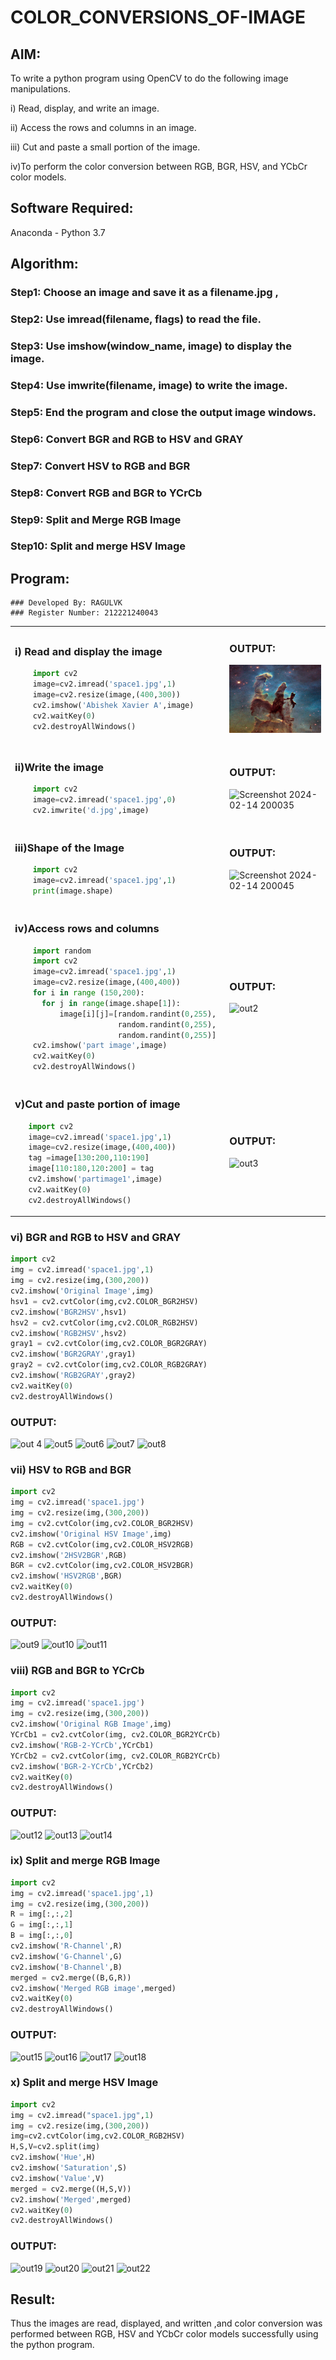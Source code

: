 # COLOR_CONVERSIONS_OF-IMAGE
## AIM:
To write a python program using OpenCV to do the following image manipulations.

i) Read, display, and write an image.

ii) Access the rows and columns in an image.

iii) Cut and paste a small portion of the image.

iv)To perform the color conversion between RGB, BGR, HSV, and YCbCr color models.


## Software Required:
Anaconda - Python 3.7
## Algorithm:
### Step1: Choose an image and save it as a filename.jpg ,
### Step2: Use imread(filename, flags) to read the file.
### Step3: Use imshow(window_name, image) to display the image.
### Step4: Use imwrite(filename, image) to write the image.
### Step5: End the program and close the output image windows.
### Step6: Convert BGR and RGB to HSV and GRAY
### Step7: Convert HSV to RGB and BGR
### Step8: Convert RGB and BGR to YCrCb
### Step9: Split and Merge RGB Image
### Step10: Split and merge HSV Image

## Program:
```
### Developed By: RAGULVK
### Register Number: 212221240043
```
<table>
  <tr>
    <td width=50%>

### i) Read and display the image
```Python
    import cv2
    image=cv2.imread('space1.jpg',1)
    image=cv2.resize(image,(400,300))
    cv2.imshow('Abishek Xavier A',image)
    cv2.waitKey(0)
    cv2.destroyAllWindows()
``` 
  </td>
  <td>

### OUTPUT:

 ![out 1](https://github.com/mohan8900/COLOR_CONVERSIONS_OF-IMAGE/blob/main/304783896-81c894f1-f34f-47a3-9597-ce777430fc23.png)

  </td>
  </tr>

   <tr>
    <td width=50%>

### ii)Write the image
```Python
    import cv2
    image=cv2.imread('space1.jpg',0)
    cv2.imwrite('d.jpg',image)
```
  </td>
  <td>

### OUTPUT:

![Screenshot 2024-02-14 200035](https://github.com/AbishekAnand15/COLOR_CONVERSIONS_OF-IMAGE/assets/118706942/d5dfd19a-6adb-4c43-b42f-661c48f9f8ec)


  </td>
  </tr>
  <tr>
    <td width=50%>

### iii)Shape of the Image
```Python
    import cv2
    image=cv2.imread('space1.jpg',1)
    print(image.shape)
```
  </td>
  <td>

### OUTPUT:
![Screenshot 2024-02-14 200045](https://github.com/AbishekAnand15/COLOR_CONVERSIONS_OF-IMAGE/assets/118706942/0ff2f0f6-4e04-451b-b7b2-d8306692dffa)

  </td>
  </tr>
  <tr>
    <td>
      
### iv)Access rows and columns
```Python
    import random
    import cv2
    image=cv2.imread('space1.jpg',1)
    image=cv2.resize(image,(400,400))
    for i in range (150,200):
      for j in range(image.shape[1]):
          image[i][j]=[random.randint(0,255),
                       random.randint(0,255),
                       random.randint(0,255)] 
    cv2.imshow('part image',image)
    cv2.waitKey(0)
    cv2.destroyAllWindows()
```
  </td>
  <td width="50%">

### OUTPUT:

 ![out2](https://github.com/AbishekAnand15/COLOR_CONVERSIONS_OF-IMAGE/assets/118706942/d1ee7a7d-37f1-461c-91f2-770672c1350d)

  </td>
  </tr>
  <tr>
    <td width=50%>
      
### v)Cut and paste portion of image

 ```Python
    import cv2
    image=cv2.imread('space1.jpg',1)
    image=cv2.resize(image,(400,400))
    tag =image[130:200,110:190]
    image[110:180,120:200] = tag
    cv2.imshow('partimage1',image)
    cv2.waitKey(0)
    cv2.destroyAllWindows()
```
  </td>
  <td>
    
### OUTPUT:
![out3](https://github.com/AbishekAnand15/COLOR_CONVERSIONS_OF-IMAGE/assets/118706942/cbf20d49-2cab-4c75-bece-44302ac31959)

  </td>
  </tr>
</table>

### vi) BGR and RGB to HSV and GRAY
```Python
import cv2
img = cv2.imread('space1.jpg',1)
img = cv2.resize(img,(300,200))
cv2.imshow('Original Image',img)
hsv1 = cv2.cvtColor(img,cv2.COLOR_BGR2HSV)
cv2.imshow('BGR2HSV',hsv1)
hsv2 = cv2.cvtColor(img,cv2.COLOR_RGB2HSV)
cv2.imshow('RGB2HSV',hsv2)
gray1 = cv2.cvtColor(img,cv2.COLOR_BGR2GRAY)
cv2.imshow('BGR2GRAY',gray1)
gray2 = cv2.cvtColor(img,cv2.COLOR_RGB2GRAY)
cv2.imshow('RGB2GRAY',gray2)
cv2.waitKey(0)
cv2.destroyAllWindows()
```

### OUTPUT:
![out 4](https://github.com/AbishekAnand15/COLOR_CONVERSIONS_OF-IMAGE/assets/118706942/c2437235-ac09-452b-8ff9-0a39b8a93d10)
![out5](https://github.com/AbishekAnand15/COLOR_CONVERSIONS_OF-IMAGE/assets/118706942/9b4a4b0f-91e5-4a28-b3d5-0060f9a840d1)
![out6](https://github.com/AbishekAnand15/COLOR_CONVERSIONS_OF-IMAGE/assets/118706942/b4f86926-f934-4bb3-a087-4b66022ba44b)
![out7](https://github.com/AbishekAnand15/COLOR_CONVERSIONS_OF-IMAGE/assets/118706942/0c5fd01f-6c8a-4ab8-81d6-12147a781e71)
![out8](https://github.com/AbishekAnand15/COLOR_CONVERSIONS_OF-IMAGE/assets/118706942/0ecdce33-2db9-498e-903c-2df89ee6fbc1)



### vii) HSV to RGB and BGR
```Python
import cv2
img = cv2.imread('space1.jpg')
img = cv2.resize(img,(300,200))
img = cv2.cvtColor(img,cv2.COLOR_BGR2HSV)
cv2.imshow('Original HSV Image',img)
RGB = cv2.cvtColor(img,cv2.COLOR_HSV2RGB)
cv2.imshow('2HSV2BGR',RGB)
BGR = cv2.cvtColor(img,cv2.COLOR_HSV2BGR)
cv2.imshow('HSV2RGB',BGR)
cv2.waitKey(0)
cv2.destroyAllWindows()
```

### OUTPUT:
![out9](https://github.com/AbishekAnand15/COLOR_CONVERSIONS_OF-IMAGE/assets/118706942/52d2f56e-1a18-4156-88c0-6b14962ffbb9)
![out10](https://github.com/AbishekAnand15/COLOR_CONVERSIONS_OF-IMAGE/assets/118706942/fd2d03c3-9d09-46e0-9de9-119e151528be)
![out11](https://github.com/AbishekAnand15/COLOR_CONVERSIONS_OF-IMAGE/assets/118706942/783b443b-2fb3-43e2-b2a3-6bf1cb5ddc3e)


### viii) RGB and BGR to YCrCb
```Python
import cv2
img = cv2.imread('space1.jpg')
img = cv2.resize(img,(300,200))
cv2.imshow('Original RGB Image',img)
YCrCb1 = cv2.cvtColor(img, cv2.COLOR_BGR2YCrCb)
cv2.imshow('RGB-2-YCrCb',YCrCb1)
YCrCb2 = cv2.cvtColor(img, cv2.COLOR_RGB2YCrCb)
cv2.imshow('BGR-2-YCrCb',YCrCb2)
cv2.waitKey(0)
cv2.destroyAllWindows()
```

### OUTPUT:
![out12](https://github.com/AbishekAnand15/COLOR_CONVERSIONS_OF-IMAGE/assets/118706942/2c8fe1ac-c9c9-439e-82e1-e473d39bd945)
![out13](https://github.com/AbishekAnand15/COLOR_CONVERSIONS_OF-IMAGE/assets/118706942/08aba78d-aae0-4664-9a4c-a1eedb3b7b94)
![out14](https://github.com/AbishekAnand15/COLOR_CONVERSIONS_OF-IMAGE/assets/118706942/10eec2fa-4590-43f7-95fb-89602b50836c)



### ix) Split and merge RGB Image
```Python
import cv2
img = cv2.imread('space1.jpg',1)
img = cv2.resize(img,(300,200))
R = img[:,:,2]
G = img[:,:,1]
B = img[:,:,0]
cv2.imshow('R-Channel',R)
cv2.imshow('G-Channel',G)
cv2.imshow('B-Channel',B)
merged = cv2.merge((B,G,R))
cv2.imshow('Merged RGB image',merged)
cv2.waitKey(0)
cv2.destroyAllWindows()
```

### OUTPUT:
![out15](https://github.com/AbishekAnand15/COLOR_CONVERSIONS_OF-IMAGE/assets/118706942/0cab0028-2155-40e0-961e-cf6c72f99de7)
![out16](https://github.com/AbishekAnand15/COLOR_CONVERSIONS_OF-IMAGE/assets/118706942/16c9d1b9-dba3-49eb-afbc-412ab869a8c7)
![out17](https://github.com/AbishekAnand15/COLOR_CONVERSIONS_OF-IMAGE/assets/118706942/c1ff11f0-2b2a-41d6-8007-74ae6aaf5d90)
![out18](https://github.com/AbishekAnand15/COLOR_CONVERSIONS_OF-IMAGE/assets/118706942/cac59a97-e83b-46ed-be77-eb714a262775)



### x) Split and merge HSV Image
```Python
import cv2
img = cv2.imread("space1.jpg",1)
img = cv2.resize(img,(300,200))
img=cv2.cvtColor(img,cv2.COLOR_RGB2HSV)
H,S,V=cv2.split(img)
cv2.imshow('Hue',H)
cv2.imshow('Saturation',S)
cv2.imshow('Value',V)
merged = cv2.merge((H,S,V))
cv2.imshow('Merged',merged)
cv2.waitKey(0)
cv2.destroyAllWindows()
```

### OUTPUT:

![out19](https://github.com/AbishekAnand15/COLOR_CONVERSIONS_OF-IMAGE/assets/118706942/a77602e9-49f5-43a5-ac90-914625b624fc)
![out20](https://github.com/AbishekAnand15/COLOR_CONVERSIONS_OF-IMAGE/assets/118706942/ddebcc26-e266-4e71-a1e9-5157e8d4a3c6)
![out21](https://github.com/AbishekAnand15/COLOR_CONVERSIONS_OF-IMAGE/assets/118706942/e12453cb-481c-46f7-be68-59ddb0aaabe1)
![out22](https://github.com/AbishekAnand15/COLOR_CONVERSIONS_OF-IMAGE/assets/118706942/57793e99-9a00-47f3-9406-0f8d50824b0f)

## Result:
Thus the images are read, displayed, and written ,and color conversion was performed between RGB, HSV and YCbCr color models successfully using the python program.







